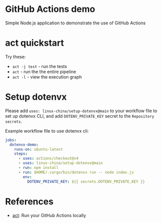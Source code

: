 GitHub Actions demo
==========================
Simple Node.js application to demonstrate the use of GitHub Actions

# act quickstart

Try these:

* `act -j test` - run the tests
* `act` - run the the entire pipeline
* `act -l` - view the execution graph

# Setup dotenvx

Please add `uses: linux-china/setup-dotenvx@main` to your workflow file to set up dotenvx CLI,
and add `DOTENV_PRIVATE_KEY` secret to the `Repository secrets`.

Example workflow file to use dotenvx cli:

```yaml
jobs:
  dotenvx-demo:
    runs-on: ubuntu-latest
    steps:
      - uses: actions/checkout@v4
      - uses: linux-china/setup-dotenvx@main
      - run: npm install
      - run: $HOME/.cargo/bin/dotenvx run -- node index.js
        env:
          DOTENV_PRIVATE_KEY: ${{ secrets.DOTENV_PRIVATE_KEY }}
```

# References

* [act](https://github.com/nektos/act): Run your GitHub Actions locally
